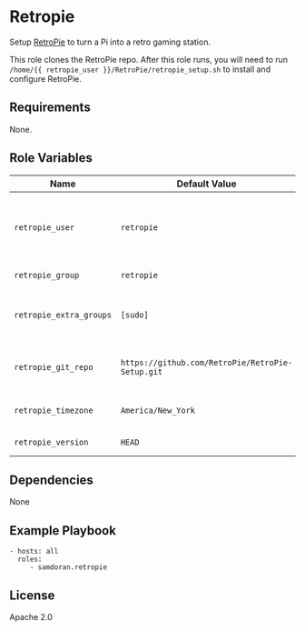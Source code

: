 Retropie
=========

Setup [RetroPie](https://retropie.org.uk) to turn a Pi into a retro gaming station.

This role clones the RetroPie repo. After this role runs, you will need to run `/home/{{ retropie_user }}/RetroPie/retropie_setup.sh` to install and configure RetroPie.

Requirements
------------

None.

Role Variables
--------------

| Name              | Default Value       | Description          |
|-------------------|---------------------|----------------------|
| `retropie_user` | `retropie` | User account where RetroPie will be cloned and that will run RetroPie. |
| `retropie_group` | `retropie` | Group for `retropie_user` |
| `retropie_extra_groups` | `[sudo]` | Extra groups `{{ retropie_user }}` will be added to. |
| `retropie_git_repo` | `https://github.com/RetroPie/RetroPie-Setup.git` | URL to download RetroPie from. |
| `retropie_timezone` | `America/New_York` | Timezone to set the system to. |
| `retropie_version` | `HEAD` | Version to checkout |


Dependencies
------------

None

Example Playbook
----------------

    - hosts: all
      roles:
         - samdoran.retropie

License
-------

Apache 2.0
